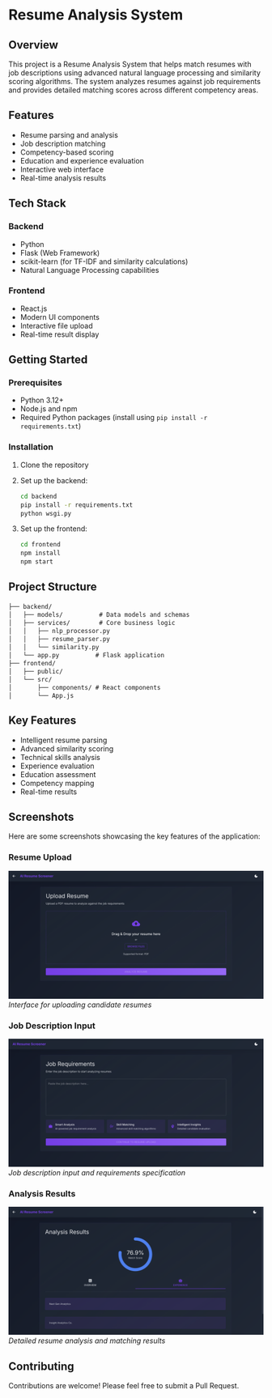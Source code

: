 # Resume Analysis System

## Overview
This project is a Resume Analysis System that helps match resumes with job descriptions using advanced natural language processing and similarity scoring algorithms. The system analyzes resumes against job requirements and provides detailed matching scores across different competency areas.

## Features
- Resume parsing and analysis
- Job description matching
- Competency-based scoring
- Education and experience evaluation
- Interactive web interface
- Real-time analysis results

## Tech Stack
### Backend
- Python
- Flask (Web Framework)
- scikit-learn (for TF-IDF and similarity calculations)
- Natural Language Processing capabilities

### Frontend
- React.js
- Modern UI components
- Interactive file upload
- Real-time result display

## Getting Started

### Prerequisites
- Python 3.12+
- Node.js and npm
- Required Python packages (install using `pip install -r requirements.txt`)

### Installation

1. Clone the repository
2. Set up the backend:
   ```bash
   cd backend
   pip install -r requirements.txt
   python wsgi.py
   ```

3. Set up the frontend:
   ```bash
   cd frontend
   npm install
   npm start
   ```

## Project Structure
```
├── backend/
│   ├── models/          # Data models and schemas
│   ├── services/        # Core business logic
│   │   ├── nlp_processor.py
│   │   ├── resume_parser.py
│   │   └── similarity.py
│   └── app.py          # Flask application
├── frontend/
│   ├── public/
│   └── src/
│       ├── components/ # React components
│       └── App.js
```

## Key Features
- Intelligent resume parsing
- Advanced similarity scoring
- Technical skills analysis
- Experience evaluation
- Education assessment
- Competency mapping
- Real-time results

## Screenshots
Here are some screenshots showcasing the key features of the application:

### Resume Upload
![Resume Upload](/docs/screenshots/upload-resume.png)
*Interface for uploading candidate resumes*

### Job Description Input
![Job Description](/docs/screenshots/job-description.png)
*Job description input and requirements specification*

### Analysis Results
![Analysis Results](/docs/screenshots/analysis-result.png)
*Detailed resume analysis and matching results*

## Contributing
Contributions are welcome! Please feel free to submit a Pull Request.


